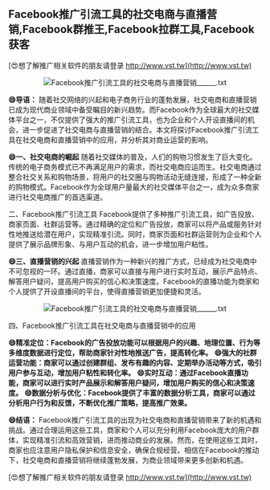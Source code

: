## **Facebook推广引流工具的社交电商与直播营销,Facebook群推王,Facebook拉群工具,Facebook获客**

[😍想了解推广相关软件的朋友请登录 http://www.vst.tw](http://www.vst.tw)

 <center><img src="https://vst.tw/MP4/tuiguang/png/1.png" alt="Facebook推广引流工具的社交电商与直播营销______.txt"></center>

**😄导语：**
随着社交网络的兴起和电子商务行业的蓬勃发展，社交电商和直播营销已成为现代商业领域中备受瞩目的新兴趋势。而Facebook作为全球最大的社交媒体平台之一，不仅提供了强大的推广引流工具，也为企业和个人开设直播间的机会，进一步促进了社交电商与直播营销的结合。本文将探讨Facebook推广引流工具在社交电商和直播营销中的应用，并分析其对商业运营的影响。

**😄一、社交电商的崛起**
随着社交媒体的普及，人们的购物习惯发生了巨大变化。传统的电子商务模式已不再满足用户的需求，而社交电商应运而生。社交电商通过整合社交关系和购物场景，将用户的社交圈与购物活动无缝连接，形成了一种全新的购物模式。Facebook作为全球用户量最大的社交媒体平台之一，成为众多商家进行社交电商推广的首选渠道。

二、Facebook推广引流工具
Facebook提供了多种推广引流工具，如广告投放、商家页面、社群运营等。通过精确的定位和广告投放，商家可以将产品或服务针对性地推送给潜在用户，实现精准引流。同时，商家页面和社群运营则为企业和个人提供了展示品牌形象、与用户互动的机会，进一步增加用户粘性。

**😄三、直播营销的兴起**
直播营销作为一种新兴的推广方式，已经成为社交电商中不可忽视的一环。通过直播，商家可以直接与用户进行实时互动，展示产品特点、解答用户疑问，提高用户购买的信心和决策速度。Facebook的直播功能为商家和个人提供了开设直播间的平台，使得直播营销更加便捷和灵活。

 <center><img src="https://vst.tw/MP4/tuiguang/png/0.png" alt="Facebook推广引流工具的社交电商与直播营销______.txt"></center>

四、Facebook推广引流工具在社交电商与直播营销中的应用

**😄精准定位：Facebook的广告投放功能可以根据用户的兴趣、地理位置、行为等多维度数据进行定位，帮助商家针对性地推送广告，提高转化率。**
**😄强大的社群运营功能：商家可以通过创建群组、发布有趣的内容、定期举办活动等方式，吸引用户参与互动，增加用户粘性和转化率。**
**😄实时互动：通过Facebook直播功能，商家可以进行实时产品展示和解答用户疑问，增加用户购买的信心和决策速度。**
**😄数据分析与优化：Facebook提供了丰富的数据分析工具，商家可以通过分析用户行为和反馈，不断优化推广策略，提高推广效果。**

**😄结语：**
Facebook推广引流工具的出现为社交电商和直播营销带来了新的机遇和挑战。通过合理运用这些工具，商家和个人可以充分利用Facebook庞大的用户群体，实现精准引流和高效营销，进而推动商业的发展。然而，在使用这些工具时，商家也应注意用户隐私保护和信息安全，确保合规经营。相信在Facebook的推动下，社交电商和直播营销将继续蓬勃发展，为商业领域带来更多创新和机遇。

[😍想了解推广相关软件的朋友请登录 http://www.vst.tw](http://www.vst.tw)



